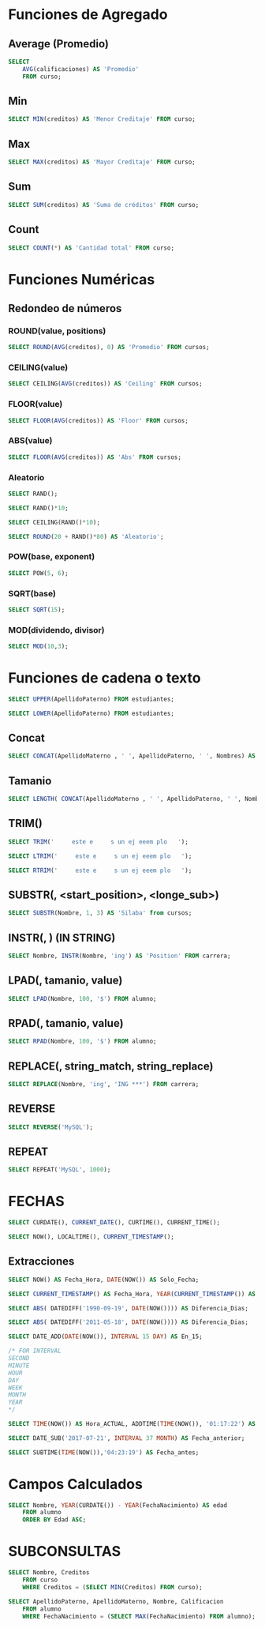 # Funciones de Agregado

## Average (Promedio)

```sql
SELECT 
    AVG(calificaciones) AS 'Promedio'
    FROM curso; 
```

## Min

```sql
SELECT MIN(creditos) AS 'Menor Creditaje' FROM curso; 
```

## Max

```sql
SELECT MAX(creditos) AS 'Mayor Creditaje' FROM curso; 
```

## Sum

```sql
SELECT SUM(creditos) AS 'Suma de créditos' FROM curso; 
```

## Count

```sql
SELECT COUNT(*) AS 'Cantidad total' FROM curso; 
```

# Funciones Numéricas

## Redondeo de números 

### ROUND(value, positions)

```sql
SELECT ROUND(AVG(creditos), 0) AS 'Promedio' FROM cursos; 
```

### CEILING(value)

```sql
SELECT CEILING(AVG(creditos)) AS 'Ceiling' FROM cursos; 
```

### FLOOR(value)

```sql
SELECT FLOOR(AVG(creditos)) AS 'Floor' FROM cursos; 
```

### ABS(value)

```sql
SELECT FLOOR(AVG(creditos)) AS 'Abs' FROM cursos; 
```

### Aleatorio 

```sql
SELECT RAND();

SELECT RAND()*10;

SELECT CEILING(RAND()*10);

SELECT ROUND(20 + RAND()*80) AS 'Aleatorio';
```

### POW(base, exponent)

```sql
SELECT POW(5, 6);
```

### SQRT(base)

```sql
SELECT SQRT(15);
```

### MOD(dividendo, divisor)

```sql
SELECT MOD(10,3);
```

# Funciones de cadena o texto

```sql
SELECT UPPER(ApellidoPaterno) FROM estudiantes; 

SELECT LOWER(ApellidoPaterno) FROM estudiantes; 
```

## Concat

```sql
SELECT CONCAT(ApellidoMaterno , ' ', ApellidoPaterno, ' ', Nombres) AS 'Nombre completo' FROM alumno; 
```

## Tamanio

```sql
SELECT LENGTH( CONCAT(ApellidoMaterno , ' ', ApellidoPaterno, ' ', Nombres)) AS 'Longitud_nombre_compelto' FROM alumno; 
```

## TRIM()

```sql
SELECT TRIM('     este e     s un ej eeem plo   ');

SELECT LTRIM('     este e     s un ej eeem plo   ');

SELECT RTRIM('     este e     s un ej eeem plo   ');
```

## SUBSTR(<cadena>, <start_position>, <longe_sub>)

```sql
SELECT SUBSTR(Nombre, 1, 3) AS 'Silaba' from cursos; 
```

## INSTR(<columna>, <substring>) (IN STRING)

```sql
SELECT Nombre, INSTR(Nombre, 'ing') AS 'Position' FROM carrera; 
```

## LPAD(<column>, tamanio, value)

```sql
SELECT LPAD(Nombre, 100, '$') FROM alumno; 
```

## RPAD(<column>, tamanio, value)

```sql
SELECT RPAD(Nombre, 100, '$') FROM alumno; 
```

## REPLACE(<campo>, string_match, string_replace)

```sql
SELECT REPLACE(Nombre, 'ing', 'ING ***') FROM carrera; 
```

## REVERSE

```sql
SELECT REVERSE('MySQL');
```

## REPEAT

```sql
SELECT REPEAT('MySQL', 1000);
```

# FECHAS

```sql
SELECT CURDATE(), CURRENT_DATE(), CURTIME(), CURRENT_TIME();

SELECT NOW(), LOCALTIME(), CURRENT_TIMESTAMP();
```

## Extracciones

```sql
SELECT NOW() AS Fecha_Hora, DATE(NOW()) AS Solo_Fecha;

SELECT CURRENT_TIMESTAMP() AS Fecha_Hora, YEAR(CURRENT_TIMESTAMP()) AS Solo_Anio;

SELECT ABS( DATEDIFF('1990-09-19', DATE(NOW()))) AS Diferencia_Dias;

SELECT ABS( DATEDIFF('2011-05-18', DATE(NOW()))) AS Diferencia_Dias;

SELECT DATE_ADD(DATE(NOW()), INTERVAL 15 DAY) AS En_15;

/* FOR INTERVAL
SECOND
MINUTE
HOUR
DAY
WEEK
MONTH
YEAR
*/

SELECT TIME(NOW()) AS Hora_ACTUAL, ADDTIME(TIME(NOW()), '01:17:22') AS Hora_Futura;

SELECT DATE_SUB('2017-07-21', INTERVAL 37 MONTH) AS Fecha_anterior;

SELECT SUBTIME(TIME(NOW()),'04:23:19') AS Fecha_antes;
```

# Campos Calculados

```sql
SELECT Nombre, YEAR(CURDATE()) - YEAR(FechaNacimiento) AS edad
    FROM alumno
    ORDER BY Edad ASC;
```

# SUBCONSULTAS

```sql
SELECT Nombre, Creditos
    FROM curso 
    WHERE Creditos = (SELECT MIN(Creditos) FROM curso);

SELECT ApellidoPaterno, ApellidoMaterno, Nombre, Calificacion
    FROM alumno
    WHERE FechaNacimiento = (SELECT MAX(FechaNacimiento) FROM alumno);
```